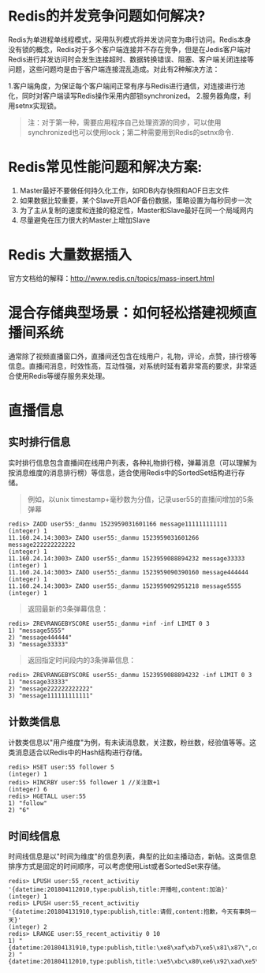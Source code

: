 # Redis的并发竞争问题如何解决?

Redis为单进程单线程模式，采用队列模式将并发访问变为串行访问。Redis本身没有锁的概念，Redis对于多个客户端连接并不存在竞争，但是在Jedis客户端对Redis进行并发访问时会发生连接超时、数据转换错误、阻塞、客户端关闭连接等问题，这些问题均是由于客户端连接混乱造成。对此有2种解决方法：

1.客户端角度，为保证每个客户端间正常有序与Redis进行通信，对连接进行池化，同时对客户端读写Redis操作采用内部锁synchronized。
2.服务器角度，利用setnx实现锁。

>注：对于第一种，需要应用程序自己处理资源的同步，可以使用synchronized也可以使用lock；第二种需要用到Redis的setnx命令.

# Redis常见性能问题和解决方案:

1. Master最好不要做任何持久化工作，如RDB内存快照和AOF日志文件
2. 如果数据比较重要，某个Slave开启AOF备份数据，策略设置为每秒同步一次
3. 为了主从复制的速度和连接的稳定性，Master和Slave最好在同一个局域网内
4. 尽量避免在压力很大的Master上增加Slave

# Redis 大量数据插入

官方文档给的解释：http://www.redis.cn/topics/mass-insert.html

# 混合存储典型场景：如何轻松搭建视频直播间系统

通常除了视频直播窗口外，直播间还包含在线用户，礼物，评论，点赞，排行榜等信息。直播间消息，时效性高，互动性强，对系统时延有着非常高的要求，非常适合使用Redis等缓存服务来处理。

# 直播信息

## 实时排行信息

实时排行信息包含直播间在线用户列表，各种礼物排行榜，弹幕消息（可以理解为按消息维度的消息排行榜）等信息，适合使用Redis中的SortedSet结构进行存储。

>例如，以unix timestamp+毫秒数为分值，记录user55的直播间增加的5条弹幕

```shell
redis> ZADD user55:_danmu 1523959031601166 message111111111111
(integer) 1
11.160.24.14:3003> ZADD user55:_danmu 1523959031601266 message222222222222
(integer) 1
11.160.24.14:3003> ZADD user55:_danmu 1523959088894232 message33333
(integer) 1
11.160.24.14:3003> ZADD user55:_danmu 1523959090390160 message444444
(integer) 1
11.160.24.14:3003> ZADD user55:_danmu 1523959092951218 message5555
(integer) 1
```

>返回最新的3条弹幕信息：

```
redis> ZREVRANGEBYSCORE user55:_danmu +inf -inf LIMIT 0 3
1) "message5555"
2) "message444444"
3) "message33333"
```

>返回指定时间段内的3条弹幕信息：

```shell
redis> ZREVRANGEBYSCORE user55:_danmu 1523959088894232 -inf LIMIT 0 3
1) "message33333"
2) "message222222222222"
3) "message111111111111"
```

## 计数类信息

计数类信息以"用户维度"为例，有未读消息数，关注数，粉丝数，经验值等等。这类消息适合以Redis中的Hash结构进行存储。

```
redis> HSET user:55 follower 5
(integer) 1
redis> HINCRBY user:55 follower 1 //关注数+1
(integer) 6 
redis> HGETALL user:55
1) "follow"
2) "6"
```

## 时间线信息

时间线信息是以"时间为维度"的信息列表，典型的比如主播动态，新帖。这类信息排序方式是固定的时间顺序，可以考虑使用List或者SortedSet来存储。

```shell
redis> LPUSH user:55_recent_activitiy  '{datetime:201804112010,type:publish,title:开播啦,content:加油}'
(integer) 1
redis> LPUSH user:55_recent_activitiy '{datetime:201804131910,type:publish,title:请假,content:抱歉，今天有事鸽一天}'
(integer) 2
redis> LRANGE user:55_recent_activitiy 0 10
1) "{datetime:201804131910,type:publish,title:\xe8\xaf\xb7\xe5\x81\x87\",content:\xe6\x8a\xb1\xe6\xad\x89\xef\xbc\x8c\xe4\xbb\x8a\xe5\xa4\xa9\xe6\x9c\x89\xe4\xba\x8b\xe9\xb8\xbd\xe4\xb8\x80\xe5\xa4\xa9}"
2) "{datetime:201804112010,type:publish,title:\xe5\xbc\x80\xe6\x92\xad\xe5\x95\xa6,content:\xe5\x8a\xa0\xe6\xb2\xb9}"
```
